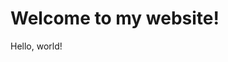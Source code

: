 <!DOCTYPE html>
<html lang="en">
    <head>
        <title>Hello!</title>
    </head>
    <body>
        <h1>Welcome to my website!</h1>
        Hello, world!
    </body>
    </html>
